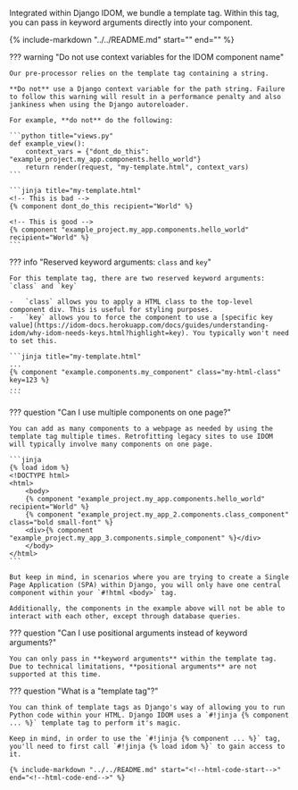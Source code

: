 Integrated within Django IDOM, we bundle a template tag. Within this tag, you can pass in keyword arguments directly into your component.

{% include-markdown "../../README.md" start="<!--html-code-start-->" end="<!--html-code-end-->" %}

<!--context-start-->

??? warning "Do not use context variables for the IDOM component name"

    Our pre-processor relies on the template tag containing a string.

    **Do not** use a Django context variable for the path string. Failure to follow this warning will result in a performance penalty and also jankiness when using the Django autoreloader.

    For example, **do not** do the following:

    ```python title="views.py"
    def example_view():
        context_vars = {"dont_do_this": "example_project.my_app.components.hello_world"}
        return render(request, "my-template.html", context_vars)
    ```

    ```jinja title="my-template.html"
    <!-- This is bad -->
    {% component dont_do_this recipient="World" %}

    <!-- This is good -->
    {% component "example_project.my_app.components.hello_world" recipient="World" %}
    ```

<!--context-end-->
<!--kwarg-start-->

??? info "Reserved keyword arguments: `class` and `key`"

    For this template tag, there are two reserved keyword arguments: `class` and `key`

    -   `class` allows you to apply a HTML class to the top-level component div. This is useful for styling purposes.
    -   `key` allows you to force the component to use a [specific key value](https://idom-docs.herokuapp.com/docs/guides/understanding-idom/why-idom-needs-keys.html?highlight=key). You typically won't need to set this.

    ```jinja title="my-template.html"
    ...
    {% component "example.components.my_component" class="my-html-class" key=123 %}
    ...
    ```

<!--kwarg-end-->
<!--multiple-components-start-->

??? question "Can I use multiple components on one page?"

    You can add as many components to a webpage as needed by using the template tag multiple times. Retrofitting legacy sites to use IDOM will typically involve many components on one page.

    ```jinja
    {% load idom %}
    <!DOCTYPE html>
    <html>
        <body>
        {% component "example_project.my_app.components.hello_world" recipient="World" %}
        {% component "example_project.my_app_2.components.class_component" class="bold small-font" %}
        <div>{% component "example_project.my_app_3.components.simple_component" %}</div>
        </body>
    </html>
    ```

    But keep in mind, in scenarios where you are trying to create a Single Page Application (SPA) within Django, you will only have one central component within your `#!html <body>` tag.
    
    Additionally, the components in the example above will not be able to interact with each other, except through database queries.

<!--multiple-components-end-->
<!--kwargs-start-->

??? question "Can I use positional arguments instead of keyword arguments?"

    You can only pass in **keyword arguments** within the template tag. Due to technical limitations, **positional arguments** are not supported at this time.

<!--kwargs-end-->
<!--tags-start-->

??? question "What is a "template tag"?"

    You can think of template tags as Django's way of allowing you to run Python code within your HTML. Django IDOM uses a `#!jinja {% component ... %}` template tag to perform it's magic.

    Keep in mind, in order to use the `#!jinja {% component ... %}` tag, you'll need to first call `#!jinja {% load idom %}` to gain access to it.

    {% include-markdown "../../README.md" start="<!--html-code-start-->" end="<!--html-code-end-->" %}

<!--tags-end-->
